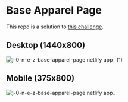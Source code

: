 # Base Apparel Page
This repo is a solution to [this challenge](https://www.frontendmentor.io/challenges/base-apparel-coming-soon-page-5d46b47f8db8a7063f9331a0).

## Desktop (1440x800)
![j-0-n-e-z-base-apparel-page netlify app_ (1)](https://github.com/j-0-n-e-z/base-apparel-page/assets/46866168/f35d44d0-5895-40dd-9ad8-faa2aab05922)

## Mobile (375x800)
![j-0-n-e-z-base-apparel-page netlify app_](https://github.com/j-0-n-e-z/base-apparel-page/assets/46866168/07255106-d1b8-45b6-a96a-e8383d609475)
